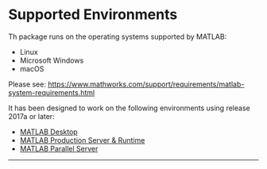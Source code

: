 # Supported Environments

Th package runs on the operating systems supported by MATLAB:

* Linux
* Microsoft Windows
* macOS

Please see: https://www.mathworks.com/support/requirements/matlab-system-requirements.html

It has been designed to work on the following environments using release 2017a or later:

* [MATLAB Desktop](MATLABDesktop.md)
* [MATLAB Production Server & Runtime](MATLABProductionServer.md)
* [MATLAB Parallel Server](MATLABDistributed.md)

-----------

[//]: #  (Copyright 2018 The MathWorks, Inc.)
